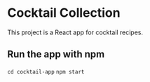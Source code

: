 # Cocktail Collection

This project is a React app for cocktail recipes.

## Run the app with npm

`cd cocktail-app`
`npm start`
